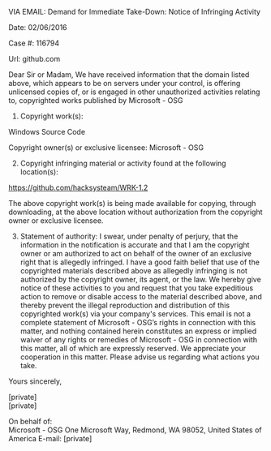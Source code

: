VIA EMAIL:
Demand for Immediate Take-Down: Notice of Infringing Activity

Date:
02/06/2016

Case #:
116794

Url:
github.com

Dear Sir or Madam,
We have received information that the domain listed above, which appears to be on servers under your control, is offering unlicensed copies of, or is engaged in other unauthorized activities relating to, copyrighted works published by Microsoft - OSG
1. Copyright work(s):
 

Windows Source Code
 

 
Copyright owner(s) or exclusive licensee:
Microsoft - OSG
 
2. Copyright infringing material or activity found at the following location(s): 

https://github.com/hacksysteam/WRK-1.2

 
The above copyright work(s) is being made available for copying, through downloading, at the above location without authorization from the copyright owner or exclusive licensee.
 
3. Statement of authority:
I swear, under penalty of perjury, that the information in the notification is accurate and that I am the copyright owner or am authorized to act on behalf of the owner of an exclusive right that is allegedly infringed.
I have a good faith belief that use of the copyrighted materials described above as allegedly infringing is not authorized by the copyright owner, its agent, or the law.
We hereby give notice of these activities to you and request that you take expeditious action to remove or disable access to the material described above, and thereby prevent the illegal reproduction and distribution of this copyrighted work(s) via your company's services.
This email is not a complete statement of Microsoft - OSG’s rights in connection with this matter, and nothing contained herein constitutes an express or implied waiver of any rights or remedies of Microsoft - OSG in connection with this matter, all of which are expressly reserved.
We appreciate your cooperation in this matter. Please advise us regarding what actions you take.
 
Yours sincerely,
 
[private]  
[private]  
 
On behalf of:  
Microsoft - OSG
One Microsoft Way, Redmond, WA 98052, United States of America
E-mail: [private]  
